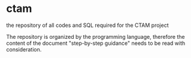 # ctam
the repository of all codes and SQL required for the CTAM project

The repository is organized by the programming language, therefore the content of the document "step-by-step guidance" needs to be read with consideration.
